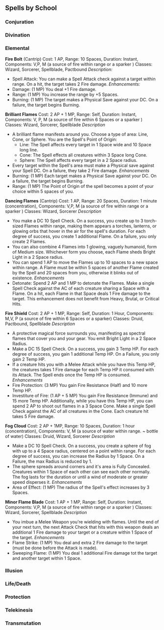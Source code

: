 ## Spells by School

### Conjuration

### Divination

### Elemental

**Fire Bolt**
(Cantrip)
Cost: 1 AP, Range: 10 Spaces, Duration: Instant, Components: V,P, M (a source of fire within range or a sparker )
Classes: Wizard, Sorcerer, Spellblade, Pactbound
*Description:* 
- Spell Attack: You can make a Spell Attack check against a target within range. On a hit, the target takes 2 Fire damage.
*Enhancements:*
- Damage: (1 MP) You deal +1 Fire damage.
- Range: (1 MP) You increase the range by +5 Spaces.
- Burning: (1 MP) The target makes a Physical Save against your DC. On a failure, the target begins Burning. 

**Brilliant Flames**
Cost: 2 AP + 1 MP, Range: Self, Duration: Instant, Components: V, P, M (a source of fire within 6 Spaces or a sparker )
Classes: Wizard, Sorcerer, Spellblade
*Description*
- A brilliant flame manifests around you. Choose a type of area: Line, Cone, or Sphere. You are the Spell's Point of Origin:
	- Line: The Spell affects every target in 1 Space wide and 10 Space long line.
	- Cone: The Spell effects all creatures within 3 Space long Cone. 
	- Sphere: The Spell affects every target in a 2 Space radius.
- Every target within the Spell's area must make a Physical save against your Spell DC. On a failure, they take 2 Fire damage. 
*Enhancements*
 - Burning: (1 MP) Each target makes a Physical Save against your DC. On a failure, the target begins Burning. 
 - Range: (1 MP) The Point of Origin of the spell becomes a point of your choice within 5 spaces of you. 

**Dancing Flames**
(Cantrip)
Cost: 1 AP, Range: 20 Spaces, Duration: 1 minute (concentration), Components: V,P, M (a source of fire within range or a sparker )
Classes: Wizard, Sorcerer
*Description*
- You make a DC 10 Spell Check. On a success, you create up to 3 torch-sized Flames within range, making them appears a torches, lanterns, or glowing orbs that hover in the air for the spell's duration. For each degree of success, you create 1 additional Flame. On a failure, you only create 2 Flames.
- You can also combine 4 Flames into 1 glowing, vaguely humanoid, form of Medium size. Whichever form you choose, each Flame sheds Bright Light in a 2 Space radius.
- You can spend 1 AP to move the Flames up to 10 spaces to a new space within range. A Flame must be within 5 spaces of another Flame created by the Spell and 20 spaces from you, otherwise it blinks out of existence.
*Enhancements*
- Detonate: Spend 2 AP and 1 MP to detonate the Flames. Make a single Spell Check against the AC of each creature sharing a Space with a Flame. On a hit, each Flame in that Space deals 1 Fire damage to the target. This enhancement does not benefit from Heavy, Brutal, or Critical Hits.

**Fire Shield**
Cost: 2 AP + 1 MP, Range: Self, Duration: 1 Hour, Components: M,V, P (a source of fire within 6 Spaces or a sparker)
Classes: Druid, Pactbound, Spellblade
*Description*
- A protective magical force surrounds you, manifesting as spectral flames that cover you and your gear. You emit Bright Light in a 2 Space Radius.
- Make a DC 15 Spell Check. On a success, you gain 3 Temp HP. For each degree of success, you gain 1 additional Temp HP. On a Failure, you only gain 2 Temp HP. 
- If a creature hits you with a Melee Attack while you have this Temp HP, the creatures takes 1 Fire damage for each Temp HP it consumed with its Attack. The Spell ends once the Temp HP is consumed.
*Enhancements*
- Fire Protection: (3 MP) You gain Fire Resistance (Half) and 10 more Temp HP.
- Investiture of Fire: (1 AP + 5 MP) You gain Fire Resistance (Immune) and 15 more Temp HP. Additionally, while you have this Temp HP, you can spend 2 AP to shoot out flames in a 3 Space Cone. Make a single Spell Check against the AC of all creatures in the Cone. Each creature hit takes 5 Fire damage. 


**Fog Cloud**
Cost: 2 AP + 1MP, Range: 10 Spaces, Duration: 1 hour (concentration), Components: V, M (a source of water within range. ~ bottle of water)
Classes: Druid, Wizard, Sorcerer
*Description*
- Make a DC 10 Spell Check. On a success, you create a sphere of fog with up to a 4 Space radius, centered on a point within range. For each degree of success, you can increase the Radius by 1 Space. On a Failure, the max Radius is reduced by 1.
- The sphere spreads around corners and it's area is Fully Concealed. Creatures within 1 Space of each other can see each other normally. The fog lasts for the duration or until a wind of moderate or greater speed disperses it. 
*Enhancements*
- Area of Effect: (1 MP) The radius of the Spell's effect increases by 3 Spaces.

**Minor Flame Blade**
Cost: 1 AP + 1 MP, Range: Self, Duration: Instant, Components: V,P, M (a source of fire within range or a sparker )
Classes: Wizard, Sorcerer, Spellblade
*Description*
- You imbue a Melee Weapon you're wielding with flames. Until the end of your next turn, the next Attack Check that hits with this weapon deals an additional 1 Fire damage to your target or a creature within 1 Space of the target. 
*Enhancements*
- Flame Strike: (1 MP) You deal and extra 2 Fire damage to the target (must be done before the Attack is made).
- Sweeping Flame: (1 MP) You deal 1 additional Fire damage tot the target and another target within 1 Space. 




### Illusion

### Life/Death

### Protection

### Telekinesis

### Transmutation
